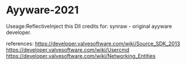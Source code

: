 # Ayyware-2021

Useage:ReflectiveInject this Dll
credits for: synraw - original ayyware developer.

references:
https://developer.valvesoftware.com/wiki/Source_SDK_2013
https://developer.valvesoftware.com/wiki/Usercmd
https://developer.valvesoftware.com/wiki/Networking_Entities



